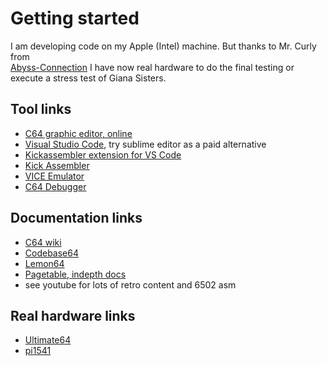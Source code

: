 # Getting started
I am developing code on my Apple (Intel) machine. But thanks to Mr. Curly from  
[Abyss-Connection](https://englishclass.de/~wolf/ac/) I have now real hardware to do the final testing
or execute a stress test of Giana Sisters.

## Tool links
- [C64 graphic editor, online](http://petscii.krissz.hu/)
- [Visual Studio Code](https://code.visualstudio.com/), try sublime editor as a paid alternative
- [Kickassembler extension for VS Code](https://marketplace.visualstudio.com/items?itemName=paulhocker.kick-assembler-vscode-ext)
- [Kick Assembler](http://www.theweb.dk/KickAssembler/Main.html#frontpage)
- [VICE Emulator](https://vice-emu.sourceforge.io/)
- [C64 Debugger](https://csdb.dk/release/?id=170893)

## Documentation links
- [C64 wiki](https://www.c64-wiki.de/)
- [Codebase64](https://www.codebase64.org/)
- [Lemon64](https://www.lemon64.com/)
- [Pagetable, indepth docs](https://www.pagetable.com/?cat=17)
- see youtube for lots of retro content and 6502 asm

## Real hardware links
- [Ultimate64](https://ultimate64.com/)
- [pi1541](https://github.com/pi1541/Pi1541)




